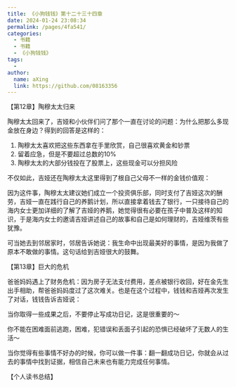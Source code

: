 ```yaml
---
title: 《小狗钱钱》第十二十三十四章
date: 2024-01-24 23:08:34
permalink: /pages/4fa541/
categories:
  - 书籍
  - 书籍
  - 《小狗钱钱》
tags:
  - 
author: 
  name: aXing
  link: https://github.com/08163356
---
```



【第12章】陶穆太太归来

陶穆太太回来了，吉娅和小伙伴们问了那个一直在讨论的问题：为什么把那么多现金放在身边？得到的回答是这样的：

1. ️陶穆太太喜欢把这些东西拿在手里欣赏，自己很喜欢黄金和钞票
   ️
2. 留着应急，但是不要超过总数的10%
   ️
3. 陶穆太太的大部分钱投在了股票上，这些现金可以分担风险

不仅如此，吉娅还在陶穆太太这里得到了根自己父母不一样的金钱价值观：

因为这件事，陶穆太太建议她们成立一个投资俱乐部，同时支付了吉娅这次的酬劳，吉娅一直在践行自己的养鹅计划，所以直接拿着钱去了银行，一只接待自己的海内女士更加详细的了解了吉娅的养鹅，她觉得很有必要在孩子中普及这样的知识，于是海内女士的邀请吉娅讲述自己的故事和自己是如何理财的，吉娅维茨有些犹豫。

可当她去到邻居家时，邻居告诉她说：我生命中出现最美好的事情，是因为我做了原本不敢做的事情。这句话给到吉娅很大的鼓舞。

【第13章】巨大的危机

爸爸妈妈遇上了财务危机：因为房子无法支付费用，差点被银行收回，好在金先生出手相助，帮爸爸妈妈度过了这次难关。也是在这个过程中，钱钱和吉娅再次发生了对话，钱钱告诉吉娅说：

当你取得一些成果之后，不要停止写成功日记，这是很重要的～

你不能在困难面前逃跑，困难，犯错误和丢面子引起的恐惧已经破坏了无数人的生活～

当你觉得有些事情不好办的时候，你可以做一件事：翻一翻成功日记，你就会从过去的事情中找到证据，相信自己未来也有能力完成任何事情。

【个人读书总结】

